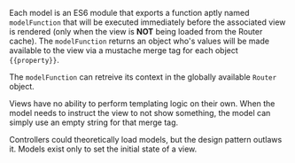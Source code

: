 Each model is an ES6 module that exports a function aptly named `modelFunction` that will be executed immediately before the associated view is rendered (only when the view is **NOT** being loaded from the Router cache). The `modelFunction` returns an object who's values will be made available to the view via a mustache merge tag for each object `{{property}}`.

The `modelFunction` can retreive its context in the globally available `Router` object.

Views have no ability to perform templating logic on their own. When the model needs to instruct the view to not show something, the model can simply use an empty string for that merge tag.

Controllers could theoretically load models, but the design pattern outlaws it. Models exist only to set the initial state of a view.